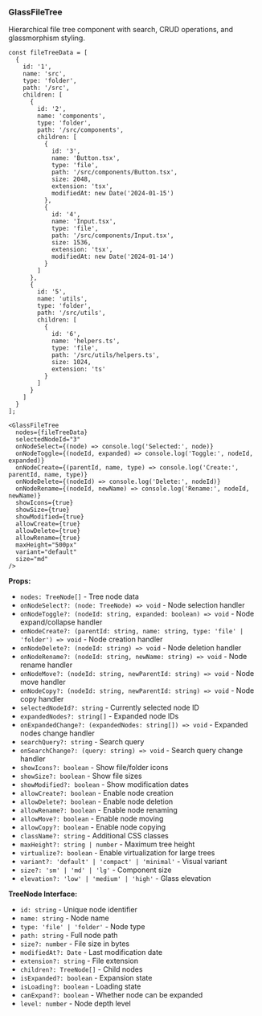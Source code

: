 ### GlassFileTree

Hierarchical file tree component with search, CRUD operations, and glassmorphism styling.

```tsx
const fileTreeData = [
  {
    id: '1',
    name: 'src',
    type: 'folder',
    path: '/src',
    children: [
      {
        id: '2',
        name: 'components',
        type: 'folder',
        path: '/src/components',
        children: [
          {
            id: '3',
            name: 'Button.tsx',
            type: 'file',
            path: '/src/components/Button.tsx',
            size: 2048,
            extension: 'tsx',
            modifiedAt: new Date('2024-01-15')
          },
          {
            id: '4',
            name: 'Input.tsx',
            type: 'file',
            path: '/src/components/Input.tsx',
            size: 1536,
            extension: 'tsx',
            modifiedAt: new Date('2024-01-14')
          }
        ]
      },
      {
        id: '5',
        name: 'utils',
        type: 'folder',
        path: '/src/utils',
        children: [
          {
            id: '6',
            name: 'helpers.ts',
            type: 'file',
            path: '/src/utils/helpers.ts',
            size: 1024,
            extension: 'ts'
          }
        ]
      }
    ]
  }
];

<GlassFileTree
  nodes={fileTreeData}
  selectedNodeId="3"
  onNodeSelect={(node) => console.log('Selected:', node)}
  onNodeToggle={(nodeId, expanded) => console.log('Toggle:', nodeId, expanded)}
  onNodeCreate={(parentId, name, type) => console.log('Create:', parentId, name, type)}
  onNodeDelete={(nodeId) => console.log('Delete:', nodeId)}
  onNodeRename={(nodeId, newName) => console.log('Rename:', nodeId, newName)}
  showIcons={true}
  showSize={true}
  showModified={true}
  allowCreate={true}
  allowDelete={true}
  allowRename={true}
  maxHeight="500px"
  variant="default"
  size="md"
/>
```

**Props:**
- `nodes: TreeNode[]` - Tree node data
- `onNodeSelect?: (node: TreeNode) => void` - Node selection handler
- `onNodeToggle?: (nodeId: string, expanded: boolean) => void` - Node expand/collapse handler
- `onNodeCreate?: (parentId: string, name: string, type: 'file' | 'folder') => void` - Node creation handler
- `onNodeDelete?: (nodeId: string) => void` - Node deletion handler
- `onNodeRename?: (nodeId: string, newName: string) => void` - Node rename handler
- `onNodeMove?: (nodeId: string, newParentId: string) => void` - Node move handler
- `onNodeCopy?: (nodeId: string, newParentId: string) => void` - Node copy handler
- `selectedNodeId?: string` - Currently selected node ID
- `expandedNodes?: string[]` - Expanded node IDs
- `onExpandedChange?: (expandedNodes: string[]) => void` - Expanded nodes change handler
- `searchQuery?: string` - Search query
- `onSearchChange?: (query: string) => void` - Search query change handler
- `showIcons?: boolean` - Show file/folder icons
- `showSize?: boolean` - Show file sizes
- `showModified?: boolean` - Show modification dates
- `allowCreate?: boolean` - Enable node creation
- `allowDelete?: boolean` - Enable node deletion
- `allowRename?: boolean` - Enable node renaming
- `allowMove?: boolean` - Enable node moving
- `allowCopy?: boolean` - Enable node copying
- `className?: string` - Additional CSS classes
- `maxHeight?: string | number` - Maximum tree height
- `virtualize?: boolean` - Enable virtualization for large trees
- `variant?: 'default' | 'compact' | 'minimal'` - Visual variant
- `size?: 'sm' | 'md' | 'lg'` - Component size
- `elevation?: 'low' | 'medium' | 'high'` - Glass elevation

**TreeNode Interface:**
- `id: string` - Unique node identifier
- `name: string` - Node name
- `type: 'file' | 'folder'` - Node type
- `path: string` - Full node path
- `size?: number` - File size in bytes
- `modifiedAt?: Date` - Last modification date
- `extension?: string` - File extension
- `children?: TreeNode[]` - Child nodes
- `isExpanded?: boolean` - Expansion state
- `isLoading?: boolean` - Loading state
- `canExpand?: boolean` - Whether node can be expanded
- `level: number` - Node depth level
